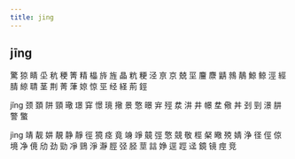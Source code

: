 ```yaml
---
title: jing
---
```


## jīng
驚
猄
睛
坕
秔
稉
箐
精
橸
旍
旌
晶
粇
粳
泾
亰
京
兢
坙
麠
麖
鼱
鶁
鶄
鯨
鲸
涇
經
腈
綡
聙
茎
荆
菁
葏
婛
惊
巠
经
経
荊
鋞






jǐng
颈
頚
阱
頸
璥
璟
穽
憬
璄
擏
景
憼
暻
宑
殌
汬
汫
井
幜
坓
儆
丼
刭
剄
澋
肼
警
蟼




jìng
靖
靓
妌
靚
静
靜
徑
獍
痉
竟
竧
竫
竸
弳
憼
競
敬
桱
梷
曔
殑
婧
浄
径
俓
倞
境
净
傹
劤
劲
勁
凈
鵛
淨
瀞
脛
弪
胫
莖
誩
婙
逕
踁
迳
鏡
镜
痙
竞
